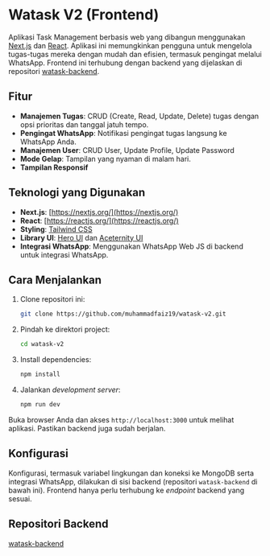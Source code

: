 # Watask V2 (Frontend)

Aplikasi Task Management berbasis web yang dibangun menggunakan [Next.js](https://nextjs.org/) dan [React](https://reactjs.org/). Aplikasi ini memungkinkan pengguna untuk mengelola tugas-tugas mereka dengan mudah dan efisien, termasuk pengingat melalui WhatsApp. Frontend ini terhubung dengan backend yang dijelaskan di repositori [watask-backend](https://github.com/muhammadfaiz19/watask-backend).

## Fitur

*   **Manajemen Tugas**: CRUD (Create, Read, Update, Delete) tugas dengan opsi prioritas dan tanggal jatuh tempo.
*   **Pengingat WhatsApp**: Notifikasi pengingat tugas langsung ke WhatsApp Anda.
*   **Manajemen User**: CRUD User, Update Profile, Update Password
*   **Mode Gelap**: Tampilan yang nyaman di malam hari.
*   **Tampilan Responsif**

## Teknologi yang Digunakan

*   **Next.js**: [https://nextjs.org/](https://nextjs.org/)
*   **React**: [https://reactjs.org/](https://reactjs.org/)
*   **Styling**: [Tailwind CSS](https://tailwindcss.com/)
*   **Library UI**: [Hero UI](https://www.heroui.com/) dan [Aceternity UI](https://ui.aceternity.com/)
*   **Integrasi WhatsApp**: Menggunakan WhatsApp Web JS di backend untuk integrasi WhatsApp.

## Cara Menjalankan

1.  Clone repositori ini:

    ```bash
    git clone https://github.com/muhammadfaiz19/watask-v2.git
    ```

2.  Pindah ke direktori project:

    ```bash
    cd watask-v2
    ```

3.  Install dependencies:

    ```bash
    npm install
    ```

4.  Jalankan *development server*:

    ```bash
    npm run dev
    ```

Buka browser Anda dan akses `http://localhost:3000` untuk melihat aplikasi. Pastikan backend juga sudah berjalan.

## Konfigurasi

Konfigurasi, termasuk variabel lingkungan dan koneksi ke MongoDB serta integrasi WhatsApp, dilakukan di sisi backend (repositori `watask-backend` di bawah ini). Frontend hanya perlu terhubung ke *endpoint* backend yang sesuai.

## Repositori Backend

[watask-backend](https://github.com/muhammadfaiz19/watask-backend)